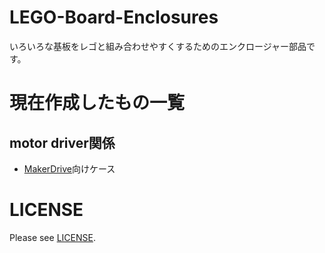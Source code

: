 # LEGO-Board-Enclosures
いろいろな基板をレゴと組み合わせやすくするためのエンクロージャー部品です。

# 現在作成したもの一覧

## motor driver関係
- [MakerDrive](https://www.cytron.io/p-maker-drive-simplifying-h-bridge-motor-driver-for-beginner)向けケース

# LICENSE
Please see [LICENSE](https://github.com/henjin0/LEGO-Board-Enclosures/blob/main/LICENSE).
